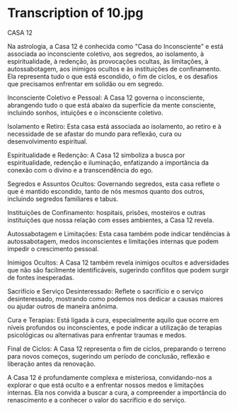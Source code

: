 # Transcription of 10.jpg

CASA 12

Na astrologia, a Casa 12 é conhecida como "Casa do Inconsciente" e está associada ao inconsciente coletivo, aos segredos, ao isolamento, à espiritualidade, à redenção, às provocações ocultas, às limitações, à autossabotagem, aos inimigos ocultos e às instituições de confinamento. Ela representa tudo o que está escondido, o fim de ciclos, e os desafios que precisamos enfrentar em solidão ou em segredo.

Inconsciente Coletivo e Pessoal: A Casa 12 governa o inconsciente, abrangendo tudo o que está abaixo da superfície da mente consciente, incluindo sonhos, intuições e o inconsciente coletivo.

Isolamento e Retiro: Esta casa está associada ao isolamento, ao retiro e à necessidade de se afastar do mundo para reflexão, cura ou desenvolvimento espiritual.

Espiritualidade e Redenção: A Casa 12 simboliza a busca por espiritualidade, redenção e iluminação, enfatizando a importância da conexão com o divino e a transcendência do ego.

Segredos e Assuntos Ocultos: Governando segredos, esta casa reflete o que é mantido escondido, tanto de nós mesmos quanto dos outros, incluindo segredos familiares e tabus.

Instituições de Confinamento: hospitais, prisões, mosteiros e outras instituições que nossa relação com esses ambientes, a Casa 12 revela.

Autossabotagem e Limitações: Esta casa também pode indicar tendências à autossabotagem, medos inconscientes e limitações internas que podem impedir o crescimento pessoal.

Inimigos Ocultos: A Casa 12 também revela inimigos ocultos e adversidades que não são facilmente identificáveis, sugerindo conflitos que podem surgir de fontes inesperadas.

Sacrifício e Serviço Desinteressado: Reflete o sacrifício e o serviço desinteressado, mostrando como podemos nos dedicar a causas maiores ou ajudar outros de maneira anônima.

Cura e Terapias: Está ligada à cura, especialmente aquilo que ocorre em níveis profundos ou inconscientes, e pode indicar a utilização de terapias psicológicas ou alternativas para enfrentar traumas e medos.

Final de Ciclos: A Casa 12 representa o fim de ciclos, preparando o terreno para novos começos, sugerindo um período de conclusão, reflexão e liberação antes da renovação.

A Casa 12 é profundamente complexa e misteriosa, convidando-nos a explorar o que está oculto e a enfrentar nossos medos e limitações internas. Ela nos convida a buscar a cura, a compreender a importância do renascimento e a conhecer o valor do sacrifício e do serviço.
